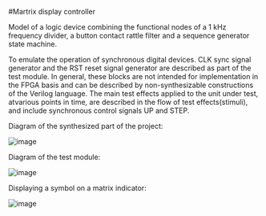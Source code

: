 #Martrix display controller

Model of a logic device combining the functional nodes of a 1 kHz frequency divider, a button contact rattle filter and a sequence generator state machine.

To emulate the operation of synchronous digital devices. CLK sync signal generator and the RST reset signal generator are described as part of the test module. In general, these blocks are not intended for implementation in the FPGA basis and can be described by non-synthesizable constructions of the Verilog language. The main test effects applied to the unit under test, atvarious points in time, are described in the flow of test effects(stimuli), and include synchronous control signals UP and STEP.

Diagram of the synthesized part of the project:

![image](https://user-images.githubusercontent.com/81770156/166634777-38dcf837-37d3-47c1-85d9-0bb44425fd27.png)

Diagram of the test module:

![image](https://user-images.githubusercontent.com/81770156/166634946-cc86cd00-9811-4225-b2ab-489aa11c4e74.png)

Displaying a symbol on a matrix indicator:

![image](https://user-images.githubusercontent.com/81770156/166635446-43e1f2d5-a60a-49f5-85ab-d5659f781122.png)



